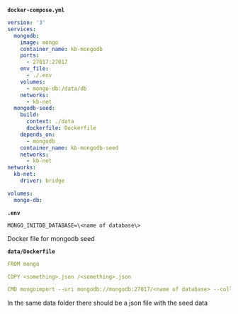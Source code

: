 __`docker-compose.yml`__
```yml
version: '3'
services:
  mongodb:
    image: mongo
    container_name: kb-mongodb
    ports:
      - 27017:27017
    env_file:
      - ./.env
    volumes:
      - mongo-db:/data/db
    networks:
      - kb-net
  mongodb-seed:
    build:
      context: ./data
      dockerfile: Dockerfile
    depends_on:
      - mongodb
    container_name: kb-mongodb-seed
    networks:
      - kb-net
networks:
  kb-net:
    driver: bridge

volumes:
  mongo-db:
```

__`.env`__
```TXT
MONGO_INITDB_DATABASE=\<name of database\>
```

Docker file for mongodb seed

__`data/Dockerfile`__
```yml
FROM mongo

COPY <something>.json /<something>.json

CMD mongoimport --uri mongodb://mongodb:27017/<name of database> --collection <something> --drop --file /<something>.json --jsonArray
```

In the same data folder there should be a json file with the seed data
